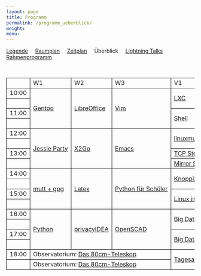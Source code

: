 ```yaml
---
layout: page
title: Programm
permalink: /programm_ueberblick/
weight: 
menu: 
---
```

<style type="text/css">
table {
border-collapse:collapse;
}
table td{
border:1px solid #000000;
padding-left:  8px;
padding-right: 8px;
}
</style>

<a href="../programm_legende">Legende</a>&nbsp;&nbsp;&nbsp;&nbsp;
<a href="../programm_raumplan/">Raumplan</a>&nbsp;&nbsp;&nbsp;&nbsp;
<a href="../programm_zeitplan/">Zeitplan</a>&nbsp;&nbsp;&nbsp;&nbsp;
Überblick&nbsp;&nbsp;&nbsp;&nbsp;
<a href="../programm_lightning_talks">Lightning Talks</a>&nbsp;&nbsp;&nbsp;&nbsp;
<a href="../programm_rahmen">Rahmenprogramm</a>

<br />

<table>

<tr><td></td><td>W1</td><td>W2</td><td>W3</td><td>V1</td><td>V2</td><td>V3</td><td>V4</td><td></td></tr>

<tr><td>10:00</td>
<td rowspan="4"><a class="work" href="../programm/schmidt_stockmayer-gentoo">Gentoo</a></td>
<td rowspan="4"><a class="work" href="../programm/krug-libreoffice">LibreOffice</a></td>
<td rowspan="4"><a class="work" href="../programm/zimmer-vim">Vim</a></td>
<td rowspan="2"><a class="talk" href="../programm/brauner-lxc">LXC</a></td>
<td rowspan="2"><a class="talk" href="../programm/schiele-nixos">NixOS</a></td>
<td>            <a class="talk" href="../programm/uebele-bitcoin">Bitcoin</a></td>
<td rowspan="2"><a class="talk" href="../programm/schroeder-tex">TeX</a></td>
<td>10:00</td></tr>

<tr><td></td>
<td>            <a class="talk" href="../programm/weissensel-fish">fish</a></td>
<td></td></tr>

<tr><td>11:00</td>
<td rowspan="2"><a class="talk" href="../programm/koenig-bash">Shell</a></td>
<td rowspan="2"><a class="talk" href="../programm/guckes-muttgpg1">mutt&nbsp;+&nbsp;gpg</a></td>
<td>            <a class="talk" href="../programm/genannt-sshkey_distribution">sshkeydistribution</a></td>
<td rowspan="2"><a class="talk" href="../programm/engelmann-lyx">LyX</a></td>
<td>11:00</td></tr>

<tr><td>&nbsp;</td>
<td rowspan="7"><a class="light" href="../programm_lightning_talks">Lightning Talks</a></td>
<td></td></tr>

<tr><td>12:00</td>
<td rowspan="4"><a class="work" href="../programm/mundt_nachbauer-jessie_party">Jessie&nbsp;Party</a></td>
<td rowspan="4"><a class="work" href="../programm/graesing-x2go">X2Go</a></td>
<td rowspan="4"><a class="work" href="../programm/waelde-emacs">Emacs</a></td>
<td rowspan="2"><a class="talk" href="../programm/schiebel-linuxmuster">linuxmuster.net</a></td>
<td rowspan="2"><a class="talk" href="../programm/kockler-puppet1">Puppet&nbsp;I</a></td>
<td>            <a class="talk" href="../programm/imme-latex_verein">LaTeX&nbsp;im&nbsp;Verein</a></td>
<td>12:00</td></tr>

<tr><td></td>
<td>            <a class="talk" href="../programm/hofmann-lug_berlin">lug.berlin</a></td>
<td></td></tr>

<tr><td>13:00</td>
<td>            <a class="talk" href="../programm/seidel-tcp_stealth">TCP&nbsp;Stealth</a></td>
<td rowspan="2"><a class="talk" href="../programm/gietz-openldap">OpenLDAP</a></td>
<td rowspan="2"><a class="talk" href="../programm/pfeifle-pandoc">Dokumenten-KungFoo</a></td>
<td>13:00</td></tr>

<tr><td></td>
<td>            <a class="talk" href="../programm/reber-mirrorserver">Mirror&nbsp;Server</a></td>
<td></td></tr>

<tr><td>14:00</td>
<td rowspan="4"><a class="work" href="../programm/guckes-muttgpg2">mutt&nbsp;+&nbsp;gpg</a></td>
<td rowspan="4"><a class="work" href="../programm/nagel-latex">Latex</a></td>
<td rowspan="4"><a class="work" href="../programm/blechschmidt-python_schueler">Python&nbsp;f&uuml;r&nbsp;Sch&uuml;ler</a></td>
<td rowspan="2"><a class="talk" href="../programm/knopper-knoppix_raspi">Knoppix&nbsp;auf&nbsp;RasPi</a></td>
<td rowspan="2"><a class="talk" href="../programm/kockler-puppet2">Puppet&nbsp;II</a></td>
<td rowspan="2"><a class="talk" href="../programm/dinges-blender">Blender</a></td>
<td>14:00</td></tr>

<tr><td>&nbsp;</td>
<td></td></tr>

<tr><td>15:00</td>
<td rowspan="2"><a class="talk" href="../programm/gantikow-verkehrte_welt">Linux&nbsp;im&nbsp;HPC</a></td>
<td rowspan="2"><a class="talk" href="../programm/kemmer-network_steganography">Network Steganography</a></td>
<td>            <a class="talk" href="../programm/kuestner_strohmaier-wueste_welle">Wüste&nbsp;Welle</a></td>
<td rowspan="2"><a class="talk" href="../programm/mundt-apt_install">apt&nbsp;install</a></td>
<td>15:00</td></tr>

<tr><td>&nbsp;</td>
<td>            <a class="talk" href="../programm/klaeren-computermuseum">Computermuseum</a></td>
<td></td></tr>

<tr><td>16:00</td>
<td rowspan="4"><a class="work" href="../programm/hrenka-python">Python</a></td>
<td rowspan="4"><a class="work" href="../programm/koelbel-privacyidea">privacyIDEA</a></td>
<td rowspan="4"><a class="work" href="../programm/knopper-openscad">OpenSCAD</a></td>
<td rowspan="2"><a class="talk" href="../programm/flebbe-bigdata1">Big&nbsp;Data&nbsp;I</a></td>
<td>            <a class="talk" href="../programm/behrla-lpic">LPIC</a></td>
<td rowspan="2"><a class="talk" href="../programm/schiele-aktuelles">Aktuelles</a></td>
<td rowspan="2"><a class="talk" href="../programm/pfeifle-pdfkungfoo">PDF-KungFoo</a></td>
<td>16:00</td></tr>

<tr><td>&nbsp;</td>
<td>            <a class="talk" href="../programm/hofmann-surfen">Sicher&nbsp;Surfen</a></td>
<td></td></tr>

<tr><td>17:00</td>
<td rowspan="2"><a class="talk" href="../programm/goetz-bigdata2">Big&nbsp;Data&nbsp;II</a></td>
<td rowspan="2"><a class="talk" href="../programm/blechschmidt-wireshark">Wireshark</a></td>
<td rowspan="2"><a class="talk" href="../programm/wege-rtfl">RTFL</a></td>
<td rowspan="2"><a class="talk" href="../programm/gantikow-elektroschrott">Elektroschrott</a></td>
<td>17:00</td></tr>

<tr><td>&nbsp;</td>
<td></td></tr>

<tr><td>18:00</td>
<td colspan="3">Observatorium: <a class="talk" href="../programm/gottschall-teleskop">Das&nbsp;80cm-Teleskop</a></td>
<td rowspan="2"><a class="talk" href="../programm/koenig-tagesabschluss">Tagesabschluss</a></td>
<td colspan="3" rowspan="2"> </td>
<td>18:00</td></tr>

<tr><td>&nbsp;</td>
<td colspan="3">Observatorium: <a class="talk" href="../programm/gottschall-teleskop">Das&nbsp;80cm-Teleskop</a></td>
<td></td></tr>


<!-- for some reason the next tag (to close the table) won't show up in the end... wtf? -->
</table>
